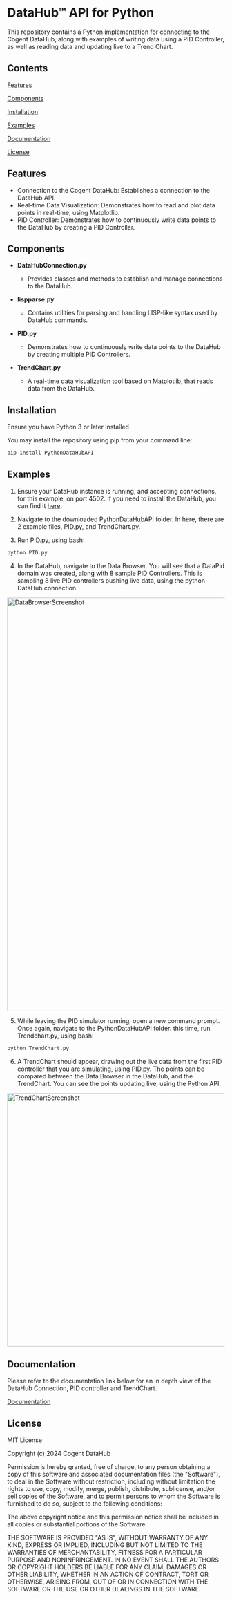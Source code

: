 
# DataHub&trade; API for Python


This repository contains a Python implementation for connecting to the Cogent DataHub, along with examples of writing data using a PID Controller, as well as reading data and updating live to a Trend Chart.





## Contents
[Features](#Features)

[Components](#Components)

[Installation](#Installation)

[Examples](#Examples)

[Documentation](#Documentation)

[License](#License)



## Features

- Connection to the Cogent DataHub: Establishes a connection to the DataHub API.
- Real-time Data Visualization: Demonstrates how to read and plot data points in real-time, using Matplotlib.
- PID Controller: Demonstrates how to continuously write data points to the DataHub by creating a PID Controller. 




## Components

- **DataHubConnection.py**
    - Provides classes and methods to establish and manage connections to the DataHub.

- **lispparse.py**
    - Contains utilities for parsing and handling LISP-like syntax used by DataHub commands.

- **PID.py**
    - Demonstrates how to continuously write data points to the DataHub by creating multiple PID Controllers. 

- **TrendChart.py**
    - A real-time data visualization tool based on Matplotlib, that reads data from the DataHub.

    
## Installation

Ensure you have Python 3 or later installed.

You may install the repository using pip from your command line:

```bash
pip install PythonDataHubAPI 
```

 


    

## Examples

1. Ensure your DataHub instance is running, and accepting connections, for this example, on port 4502. If you need to install the DataHub, you can find it [here](https://cogentdatahub.com/download/).

2. Navigate to the downloaded PythonDataHubAPI folder. In here, there are 2 example files, PID.py, and TrendChart.py.

3. Run PID.py, using bash:
```bash
python PID.py
```
4. In the DataHub, navigate to the Data Browser. You will see that a DataPid domain was created, along with 8 sample PID Controllers. This is sampling 8 live PID controllers pushing live data, using the python DataHub connection.

<img width="957" alt="DataBrowserScreenshot" src="https://github.com/user-attachments/assets/b7742d43-c41d-4d66-be94-4f8511249f70" />

5. While leaving the PID simulator running, open a new command prompt. Once again, navigate to the PythonDataHubAPI folder. this time, run Trendchart.py, using bash:
```bash
python TrendChart.py
```

6. A TrendChart should appear, drawing out the live data from the first PID controller that you are simulating, using PID.py. The points can be compared between the Data Browser in the DataHub, and the TrendChart. You can see the points updating live, using the Python API. 

<img width="586" alt="TrendChartScreenshot" src="https://github.com/user-attachments/assets/535c8faf-2e55-4d82-bf57-5294ecabf904" />


## Documentation
Please refer to the documentation link below for an in depth view of the DataHub Connection, PID controller and TrendChart. 

[Documentation](https://cogentdatahub.com/library/documentation/)


## License

MIT License

Copyright (c) 2024 Cogent DataHub

Permission is hereby granted, free of charge, to any person obtaining a copy
of this software and associated documentation files (the "Software"), to deal
in the Software without restriction, including without limitation the rights
to use, copy, modify, merge, publish, distribute, sublicense, and/or sell
copies of the Software, and to permit persons to whom the Software is
furnished to do so, subject to the following conditions:

The above copyright notice and this permission notice shall be included in all
copies or substantial portions of the Software.

THE SOFTWARE IS PROVIDED "AS IS", WITHOUT WARRANTY OF ANY KIND, EXPRESS OR
IMPLIED, INCLUDING BUT NOT LIMITED TO THE WARRANTIES OF MERCHANTABILITY,
FITNESS FOR A PARTICULAR PURPOSE AND NONINFRINGEMENT. IN NO EVENT SHALL THE
AUTHORS OR COPYRIGHT HOLDERS BE LIABLE FOR ANY CLAIM, DAMAGES OR OTHER
LIABILITY, WHETHER IN AN ACTION OF CONTRACT, TORT OR OTHERWISE, ARISING FROM,
OUT OF OR IN CONNECTION WITH THE SOFTWARE OR THE USE OR OTHER DEALINGS IN THE
SOFTWARE.

